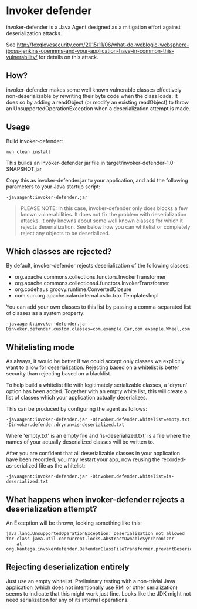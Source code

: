Invoker defender
================

invoker-defender is a Java Agent designed as a mitigation effort against deserialization attacks.

See http://foxglovesecurity.com/2015/11/06/what-do-weblogic-websphere-jboss-jenkins-opennms-and-your-application-have-in-common-this-vulnerability/ for details on this attack.

## How?
 
invoker-defender makes some well known vulnerable classes effectively non-deserializable by rewriting their byte code when the class loads. It does so by adding a readObject (or modify an existing readObject) to throw an UnsupportedOperationException when a deserialization attempt is made.

## Usage

Build invoker-defender:

    mvn clean install

This builds an invoker-defender jar file in target/invoker-defender-1.0-SNAPSHOT.jar

Copy this as invoker-defender.jar to your application, and add the following parameters to your Java startup script:

    -javaagent:invoker-defender.jar

> PLEASE NOTE: In this case, invoker-defender only does blocks a few known vulnerabilities. It does not fix the problem with deserialization attacks. It only knowns about some well known classes for which it rejects deserialization. See below how you can whitelist or completely reject any objects to be deserialized.


## Which classes are rejected?

By default, invoker-defender rejects deserialization of the following classes:

* org.apache.commons.collections.functors.InvokerTransformer
* org.apache.commons.collections4.functors.InvokerTransformer
* org.codehaus.groovy.runtime.ConvertedClosure
* com.sun.org.apache.xalan.internal.xsltc.trax.TemplatesImpl

You can add your own classes to this list by passing a comma-separated list of classes as a system property:

    -javaagent:invoker-defender.jar -Dinvoker.defender.custom.classes=com.example.Car,com.example.Wheel,com.example.Door


## Whitelisting mode

As always, it would be better if we could accept only classes we explicitly want to allow for deserialization. Rejecting based on a whitelist is better security than rejecting based on a blacklist.

To help build a whitelist file with legitimately serializable classes, a 'dryrun' option has been added. Together with an empty white list, this will create a list of classes which your application actually deserializes.

This can be produced by configuring the agent as follows:

    -javaagent:invoker-defender.jar -Dinvoker.defender.whitelist=empty.txt -Dinvoker.defender.dryrun=is-deserialized.txt

Where 'empty.txt' is an empty file and 'is-deserialized.txt' is a file where the names of your actually deserialized classes will be written to. 

After you are confident that all deserializable classes in your application have been recorded, you may restart your app, now reusing the recorded-as-serialized file as the whitelist:

    -javaagent:invoker-defender.jar -Dinvoker.defender.whitelist=is-deserialized.txt

## What happens when invoker-defender rejects a deserialization attempt?

An Exception will be thrown, looking something like this:

    java.lang.UnsupportedOperationException: Deserialization not allowed for class java.util.concurrent.locks.AbstractOwnableSynchronizer
    	at org.kantega.invokerdefender.DefenderClassFileTransformer.preventDeserialization(DefenderClassFileTransformer.java:119)

## Rejecting deserialization entirely

Just use an empty whitelist. Preliminary testing with a non-trivial Java application (which does not intentionally use RMI or other serialization) seems to indicate that this might work just fine. Looks like the JDK might not need serialization for any of its internal operations.
